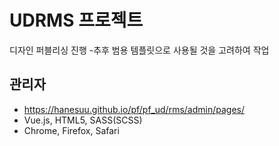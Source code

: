 # UDRMS 프로젝트
디자인 퍼블리싱 진행 -추후 범용 템플릿으로 사용될 것을 고려하여 작업

## 관리자
 - https://hanesuu.github.io/pf/pf_ud/rms/admin/pages/
 - Vue.js, HTML5, SASS(SCSS)
 - Chrome, Firefox, Safari
